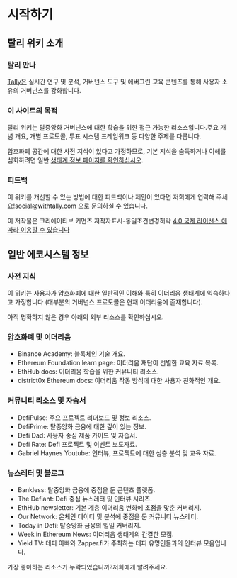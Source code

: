 # 시작하기  

## 탈리 위키 소개

### 탈리 만나

[Tally은](https://www.withtally.com/) 실시간 연구 및 분석, 거버넌스 도구 및 에버그린 교육 콘텐츠를 통해 사용자 소유의 거버넌스를 강화합니다.

### 이 사이트의 목적

탈리 위키는 탈중앙화 거버넌스에 대한 학습을 위한 접근 가능한 리소스입니다.주요 개념 개요, 개별 프로토콜, 투표 시스템 프레임워크 등 다양한 주제를 다룹니다.

암호화폐 공간에 대한 사전 지식이 있다고 가정하므로, 기본 지식을 습득하거나 이해를 심화하려면 일반 [생태계 정보 페이지를 확인하십시오](https://wiki.withtally.com/docs/en/general-ecosystem-info).

### 피드백

이 위키를 개선할 수 있는 방법에 대한 피드백이나 제안이 있다면 저희에게 연락해 주세요!social@withtally.com 으로 문의하실 수 있습니다.

이 저작물은 크리에이티브 커먼즈 저작자표시-동일조건변경허락 [4.0 국제 라이선스 에 따라 이용할 수 있습니다](https://creativecommons.org/licenses/by-sa/4.0/)

## 일반 에코시스템 정보

### 사전 지식

이 위키는 사용자가 암호화폐에 대한 일반적인 이해와 특히 이더리움 생태계에 익숙하다고 가정합니다 (대부분의 거버넌스 프로토콜은 현재 이더리움에 존재합니다).

아직 명확하지 않은 경우 아래의 외부 리소스를 확인하십시오.

### 암호화폐 및 이더리움

- Binance Academy: 블록체인 기술 개요.
- Ethereum Foundation learn page: 이더리움 재단이 선별한 교육 자료 목록.
- EthHub docs: 이더리움 학습을 위한 커뮤니티 리소스.
- district0x Ethereum docs: 이더리움 작동 방식에 대한 사용자 친화적인 개요.

### 커뮤니티 리소스 및 자습서

- DefiPulse: 주요 프로젝트 리더보드 및 정보 리소스.
- DefiPrime: 탈중앙화 금융에 대한 깊이 있는 정보.
- Defi Dad: 사용자 중심 제품 가이드 및 자습서.
- Defi Rate: Defi 프로젝트 및 이벤트 보도자료.
- Gabriel Haynes Youtube: 인터뷰, 프로젝트에 대한 심층 분석 및 교육 자료.

### 뉴스레터 및 블로그

- Bankless: 탈중앙화 금융에 중점을 둔 콘텐츠 플랫폼.
- The Defiant: Defi 중심 뉴스레터 및 인터뷰 시리즈.
- EthHub newsletter: 기본 계층 이더리움 변화에 초점을 맞춘 커버리지.
- Our Network: 온체인 데이터 및 분석에 중점을 둔 커뮤니티 뉴스레터.
- Today in Defi: 탈중앙화 금융의 일일 커버리지.
- Week in Ethereum News: 이더리움 생태계의 간결한 모집.
- Yield TV: 데피 아빠와 Zapper.fi가 주최하는 데피 유명인들과의 인터뷰 모음입니다.

가장 좋아하는 리소스가 누락되었습니까?저희에게 알려주세요.
